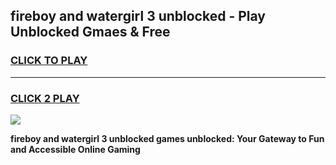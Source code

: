 
## fireboy and watergirl 3 unblocked - Play Unblocked Gmaes & Free
<h3>
<a href="https://news.freeplayer.one?title=fireboy_and_watergirl_3_unblocked&ref=16F">CLICK TO PLAY</a></h3>
<hr>

<h3>
<a href="https://news.freeplayer.one?title=fireboy_and_watergirl_3_unblocked&ref=16F">CLICK 2 PLAY</a>
  
</h3>

<a href="https://news.freeplayer.one?title=fireboy_and_watergirl_3_unblocked&ref=16F/"><img src="https://clearcache.store/games.png"></a>


**fireboy and watergirl 3 unblocked games unblocked: Your Gateway to Fun and Accessible Online Gaming**
